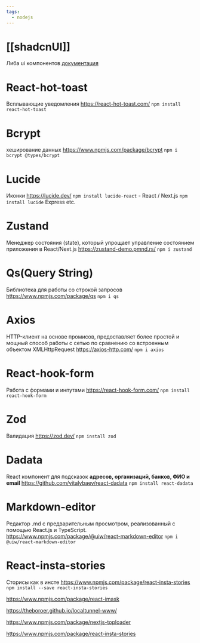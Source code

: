 ```yaml
---
tags:
  - nodejs
---
```

# [[shadcnUI]] 
Либа ui компонентов
[документация](https://ui.shadcn.com/)
# React-hot-toast 
Всплывающие уведомления
https://react-hot-toast.com/
`npm install react-hot-toast`
# Bcrypt
хеширование данных
https://www.npmjs.com/package/bcrypt
`npm i bcrypt @types/bcrypt` 
# Lucide
Иконки
https://lucide.dev/
`npm install lucide-react` - React / Next.js
`npm install lucide` Express etc.
# Zustand
Менеджер состояния (state), который упрощает управление состоянием приложения в React/Next.js
https://zustand-demo.pmnd.rs/
`npm i zustand`
# Qs(Query String)
Библиотека для работы со строкой запросов 
https://www.npmjs.com/package/qs
`npm i qs`
# Axios
HTTP-клиент на основе промисов, предоставляет более простой и мощный способ работы с сетью по сравнению со встроенным объектом XMLHttpRequest
https://axios-http.com/
`npm i axios`
# React-hook-form
Работа с формами и инпутами
https://react-hook-form.com/
`npm install react-hook-form`
# Zod
Валидация
https://zod.dev/
`npm install zod`
# Dadata
React компонент для подсказок **адресов, организаций, банков, ФИО и email** 
https://github.com/vitalybaev/react-dadata
`npm install react-dadata`

# Markdown-editor
Редактор .md с предварительным просмотром, реализованный с помощью React.js и TypeScript.
https://www.npmjs.com/package/@uiw/react-markdown-editor
`npm i @uiw/react-markdown-editor`

# React-insta-stories
Сторисы как в инсте
https://www.npmjs.com/package/react-insta-stories
`npm install --save react-insta-stories`


https://www.npmjs.com/package/react-imask

https://theboroer.github.io/localtunnel-www/

https://www.npmjs.com/package/nextjs-toploader

https://www.npmjs.com/package/react-insta-stories